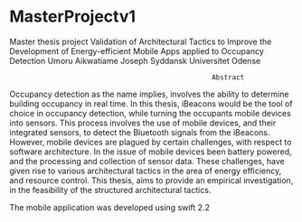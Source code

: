 # MasterProjectv1
Master thesis project
      Validation of Architectural Tactics to Improve the Development of Energy-efficient Mobile Apps applied to Occupancy Detection
                                                Umoru Aikwatiame Joseph
                                              Syddansk Universitet Odense

                                                      Abstract
Occupancy detection as the name implies, involves the ability to determine building occupancy in real time. In this thesis, 
iBeacons would be the tool of choice in occupancy detection, while turning the occupants mobile devices into sensors. 
This process involves the use of mobile devices, and their integrated sensors, to detect the Bluetooth signals from the iBeacons. 
However, mobile devices are plagued by certain challenges, with respect to software architecture. 
In the issue of mobile devices been battery powered, and the processing and collection of sensor data. 
These challenges, have given rise to various architectural tactics in the area of energy efficiency, and resource control. 
This thesis, aims to provide an empirical investigation, in the feasibility of the structured architectural tactics.

The mobile application was developed using swift 2.2

